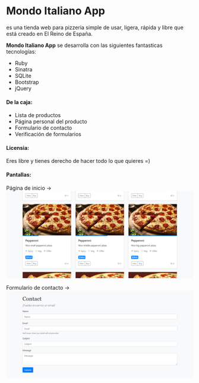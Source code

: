 # Mondo Italiano App

es una tienda web para pizzeria simple de usar, ligera, rápida y libre que está creado en El Reino de España.

**Mondo Italiano App** se desarrolla con las siguientes fantasticas tecnologías:

* Ruby
* Sinatra
* SQLite
* Bootstrap
* jQuery

#### De la caja:

* Lista de productos
* Página personal del producto
* Formulario de contacto
* Verificación de formularios

#### Licensia:

Eres libre y tienes derecho de hacer todo lo que quieres =)

#### Pantallas:

Página de inicio ->
![Página de inicio](screenshots/home_page.png "Página de inicio")

Formulario de contacto ->
![Formulario de contacto](screenshots/contact_form.png "Formulario de contacto")
